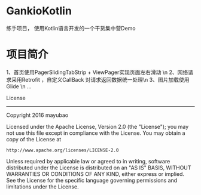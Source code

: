# GankioKotlin
练手项目， 使用Kotlin语言开发的一个干货集中营Demo 

# 项目简介
1、首页使用PagerSlidingTabStrip + ViewPager实现页面左右滑动 \n
2、网络请求采用Retrofit ，自定义CallBack 对请求返回数据统一处理\n
3、图片加载使用Glide \n
...

License
***
Copyright 2016 mayubao

Licensed under the Apache License, Version 2.0 (the "License");
you may not use this file except in compliance with the License.
You may obtain a copy of the License at

    http://www.apache.org/licenses/LICENSE-2.0

Unless required by applicable law or agreed to in writing, software
distributed under the License is distributed on an "AS IS" BASIS,
WITHOUT WARRANTIES OR CONDITIONS OF ANY KIND, either express or implied.
See the License for the specific language governing permissions and
limitations under the License.